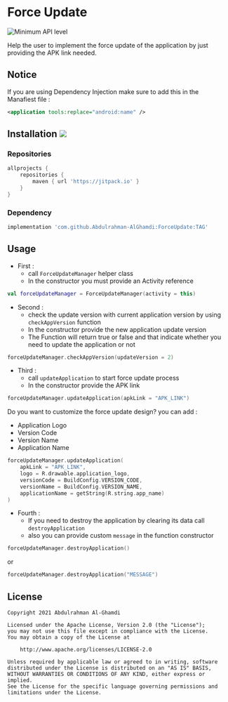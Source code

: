 # Force Update

![Minimum API level](https://img.shields.io/badge/API-23+-yellow)

Help the user to implement the force update of the application by just providing the APK link needed.

## Notice

If you are using Dependency Injection make sure to add this in the Manafiest file :

```xml
<application tools:replace="android:name" />
```

## Installation [![](https://jitpack.io/v/Abdulrahman-AlGhamdi/ForceUpdate.svg)](https://jitpack.io/#Abdulrahman-AlGhamdi/ForceUpdate)

### Repositories

```groovy
allprojects {
    repositories {
        maven { url 'https://jitpack.io' }
    }
}
```
### Dependency
```groovy
implementation 'com.github.Abdulrahman-AlGhamdi:ForceUpdate:TAG'
```

## Usage

* First  : 
    * call `ForceUpdateManager` helper class
    * In the constructor you must provide an Activity reference

```kotlin
val forceUpdateManager = ForceUpdateManager(activity = this)
```

* Second : 
    * check the update version with current application version by using `checkAppVersion` function
    * In the constructor provide the new application update version
    * The Function will return true or false and that indicate whether you need to update the application or not

```kotlin
forceUpdateManager.checkAppVersion(updateVersion = 2)
```

* Third  : 
    * call `updateApplication` to start force update process
    * In the constructor provide the APK link

```kotlin
forceUpdateManager.updateApplication(apkLink = "APK_LINK")
```

Do you want to customize the force update design? you can add :
   * Application Logo
   * Version Code
   * Version Name
   * Application Name

```kotlin
forceUpdateManager.updateApplication(
    apkLink = "APK_LINK",
    logo = R.drawable.application_logo,
    versionCode = BuildConfig.VERSION_CODE,
    versionName = BuildConfig.VERSION_NAME,
    applicationName = getString(R.string.app_name)
)
```

* Fourth :
    * If you need to destroy the application by clearing its data call `destroyApplication`
    * also you can provide custom `message` in the function constructor

```kotlin
forceUpdateManager.destroyApplication()
```
or
```kotlin
forceUpdateManager.destroyApplication("MESSAGE")
```

## License

```
Copyright 2021 Abdulrahman Al-Ghamdi

Licensed under the Apache License, Version 2.0 (the "License");
you may not use this file except in compliance with the License.
You may obtain a copy of the License at

    http://www.apache.org/licenses/LICENSE-2.0

Unless required by applicable law or agreed to in writing, software
distributed under the License is distributed on an "AS IS" BASIS,
WITHOUT WARRANTIES OR CONDITIONS OF ANY KIND, either express or implied.
See the License for the specific language governing permissions and
limitations under the License.
```
